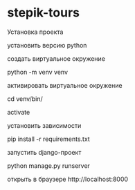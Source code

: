 # stepik-tours
Установка проекта

установить версию python

создать виртуальное окружение

python -m venv venv

активировать виртуальное окружение

cd venv/bin/

activate

установить зависимости

pip install -r requirements.txt

запустить django-проект

python manage.py runserver

открыть в браузере http://localhost:8000
